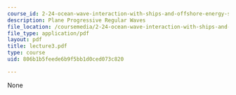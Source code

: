 ```yaml
---
course_id: 2-24-ocean-wave-interaction-with-ships-and-offshore-energy-systems-13-022-spring-2002
description: Plane Progressive Regular Waves
file_location: /coursemedia/2-24-ocean-wave-interaction-with-ships-and-offshore-energy-systems-13-022-spring-2002/806b1b5feede6b9f5bb1d0ced073c820_lecture3.pdf
file_type: application/pdf
layout: pdf
title: lecture3.pdf
type: course
uid: 806b1b5feede6b9f5bb1d0ced073c820

---
```

None